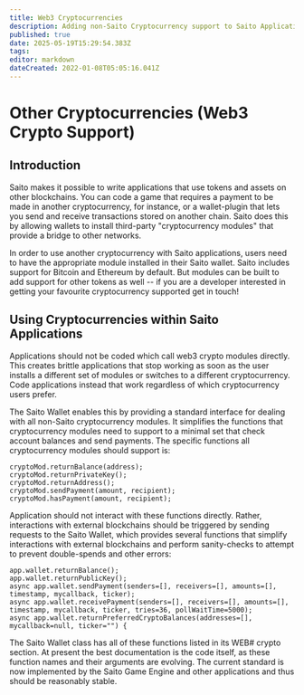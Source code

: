 ```yaml
---
title: Web3 Cryptocurrencies
description: Adding non-Saito Cryptocurrency support to Saito Applications
published: true
date: 2025-05-19T15:29:54.383Z
tags: 
editor: markdown
dateCreated: 2022-01-08T05:05:16.041Z
---
```


# Other Cryptocurrencies (Web3 Crypto Support)

## Introduction

Saito makes it possible to write applications that use tokens and assets on other blockchains. You can code a game that requires a payment to be made in another cryptocurrency, for instance, or a wallet-plugin that lets you send and receive transactions stored on another chain. Saito does this by allowing wallets to install third-party "cryptocurrency modules" that provide a bridge to other networks.

In order to use another cryptocurrency with Saito applications, users need to have the appropriate module installed in their Saito wallet. Saito includes support for Bitcoin and Ethereum by default. But modules can be built to add support for other tokens as well -- if you are a developer interested in getting your favourite cryptocurrency supported get in touch!

## Using Cryptocurrencies within Saito Applications

Applications should not be coded which call web3 crypto modules directly. This creates brittle applications that stop working as soon as the user installs a different set of modules or switches to a different cryptocurrency. Code applications instead that work regardless of which cryptocurrency users prefer.

The Saito Wallet enables this by providing a standard interface for dealing with all non-Saito cryptocurrency modules. It simplifies the functions that cryptocurrency modules need to support to a minimal set that check account balances and send payments. The specific functions all cryptocurrency modules should support is:

```
cryptoMod.returnBalance(address);
cryptoMod.returnPrivateKey();
cryptoMod.returnAddress();
cryptoMod.sendPayment(amount, recipient);
cryptoMod.hasPayment(amount, recipient);
```

Application should not interact with these functions directly. Rather, interactions with external blockchains should be triggered by sending requests to the Saito Wallet, which provides several functions that simplify interactions with external blockchains and perform sanity-checks to attempt to prevent double-spends and other errors:

```
app.wallet.returnBalance();
app.wallet.returnPublicKey();
async app.wallet.sendPayment(senders=[], receivers=[], amounts=[], timestamp, mycallback, ticker);
async app.wallet.receivePayment(senders=[], receivers=[], amounts=[], timestamp, mycallback, ticker, tries=36, pollWaitTime=5000);
async app.wallet.returnPreferredCryptoBalances(addresses=[], mycallback=null, ticker="") {
```

The Saito Wallet class has all of these functions listed in its WEB# crypto section. At present the best documentation is the code itself, as these function names and their arguments are evolving. The current standard is now implemented by the Saito Game Engine and other applications and thus should be reasonably stable.
